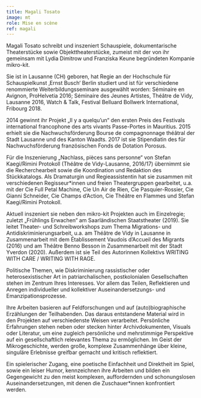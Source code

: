 ```yaml
---
title: Magali Tosato
image: mt
role: Mise en scène
ref: magali
---
```


Magali Tosato schreibt und inszeniert Schauspiele, dokumentarische Theaterstücke sowie Objekttheaterstücke, zumeist mit der von ihr gemeinsam mit Lydia Dimitrow und Franziska Keune begründeten Kompanie mikro-kit. 

Sie ist in Lausanne (CH) geboren, hat Regie an der Hochschule für Schauspielkunst ‚Ernst Busch‘ Berlin studiert und ist für verschiedene renommierte Weiterbildungsseminare ausgewählt worden: Séminaire en Avignon, ProHelvetia 2016; Séminaire des Jeunes Artistes, Théâtre de Vidy, Lausanne 2016, Watch & Talk, Festival Belluard Bollwerk International, Fribourg 2018.

2014 gewinnt ihr Projekt „Il y a quelqu’un“ den ersten Preis des Festivals international francophone des arts vivants Passe-Portes in Mauritius. 2015 erhielt sie die Nachwuchsförderung Bourse de compagnonnage théâtral der Stadt Lausanne und des Kanton Waadts. 2017 ist sie Stipendiatin des für Nachwuchsförderung französischen Fonds de Dotation Porosus. 

Für die Inszenierung „Nachlass, pièces sans personne“ von Stefan Kaegi/Rimini Protokoll (Théâtre de Vidy-Lausanne, 2016/17) übernimmt sie die Recherchearbeit sowie die Koordination und Redaktion des Stückkatalogs. Als Dramaturgin und Regieassistentin hat sie zusammen mit verschiedenen Regisseur*innen und freien Theatergruppen gearbeitet, u.a. mit der Cie Full Petal Machine, Cie Un Air de Rien, Cie Pasquier-Rossier, Cie Gianni Schneider, Cie Champs d’Action, Cie Théâtre en Flammes und Stefan Kaegi/Rimini Protokoll. 

Aktuell inszeniert sie neben den mikro-kit Projekten auch im Einzelregie; zuletzt „Frühlings Erwachen“ am Saarländischen Staatstheater (2019). Sie leitet Theater- und Schreibworkshops zum Thema Migrations- und Antidiskriminierungsarbeit, u.a. am Théâtre de Vidy in Lausanne in Zusammenarbeit mit dem Établissement Vaudois d’Accueil des Migrants (2016) und am Théâtre Benno Besson in Zusammenarbeit mit der Stadt Yverdon (2020). Außerdem ist sie Teil des Autorinnen Kollektivs WRITING WITH CARE / WRITING WITH RAGE. 

Politische Themen, wie Diskriminierung rassistischer oder heterosexistischer Art in patriarchalischen, postkolonialen Gesellschaften stehen im Zentrum Ihres Interesses. Vor allem das Teilen, Reflektieren und Anregen individueller und kollektiver Auseinandersetzungs- und Emanzipationsprozesse. 

Ihre Arbeiten basieren auf Feldforschungen und auf (auto)biographische Erzählungen der Teilhabenden. Das daraus entstandene Material wird in den Projekten auf verschiedenste Weisen verarbeitet. Persönliche Erfahrungen stehen neben oder stecken hinter Archivdokumenten, Visuals oder Literatur, um eine zugleich persönliche und mehrstimmige Perspektive auf ein gesellschaftlich relevantes Thema zu ermöglichen. Im Geist der Mikrogeschichte, werden große, komplexe Zusammenhänge über kleine, singuläre Erlebnisse greifbar gemacht und kritisch reflektiert. 

Ein spielerischer Zugang, eine poetische Einfachheit und Direktheit im Spiel, sowie ein leiser Humor, kennzeichnen ihre Arbeiten und bilden ein Gegengewicht zu den meist komplexen, auffordernden und schonungslosen Auseinandersetzungen, mit denen die Zuschauer*innen konfrontiert werden. 

